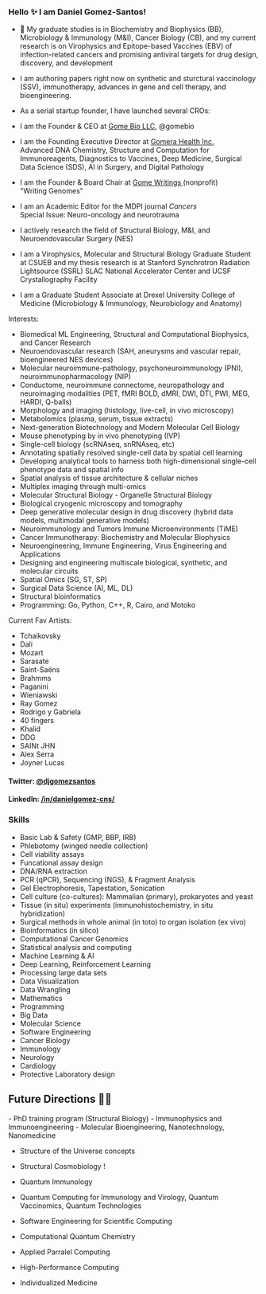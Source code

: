 ### Hello ✨  I am Daniel Gomez-Santos!

- 🔭 My graduate studies is in Biochemistry and Biophysics (BB), Microbiology & Immunology (M&I), Cancer Biology (CB), and my current research is on Virophysics and Epitope-based Vaccines (EBV) of infection-related cancers and promising antiviral targets for drug design, discovery, and development

- I am authoring papers right now on synthetic and sturctural vaccinology (SSV), immunotherapy, advances in gene and cell therapy, and bioengineering.

- As a serial startup founder, I have launched several CROs: 

- I am the Founder & CEO at <a href=https://gome.bio>Gome Bio LLC</a>, @gomebio <br> 

- I am the Founding Executive Director at <a href=https://gomera.io>Gomera Health Inc.</a><br>
Advanced DNA Chemistry, Structure and Computation for Immunoreagents, Diagnostics to Vaccines, Deep Medicine, 
Surgical Data Science (SDS), AI in Surgery, and Digital Pathology

- I am the Founder & Board Chair at <a href=https://gomewritings.org>Gome Writings </a>(nonprofit) <br>
"Writing Genomes" 

- I am an Academic Editor for the MDPI journal <i> Cancers </i> <br>
Special Issue: Neuro-oncology and neurotrauma

- I actively research the field of Structural Biology, M&I, and Neuroendovascular Surgery (NES) 

- I am a Virophysics, Molecular and Structural Biology Graduate Student at CSUEB and my thesis research is at Stanford Synchrotron Radiation Lightsource (SSRL) SLAC National Accelerator Center and UCSF Crystallography Facility

- I am a Graduate Student Associate at Drexel University College of Medicine (Microbiology & Immunology, Neurobiology and Anatomy)

Interests:
- Biomedical ML Engineering, Structural and Computational Biophysics, and Cancer Research
- Neuroendovascular research (SAH, aneurysms and vascular repair, bioengineered NES devices)
- Molecular neuroimmune-pathology, psychoneuroimmunology (PNI), neuroimmunopharmacology (NIP)
- Conductome, neuroimmune connectome, neuropathology and neuroimaging modalities (PET, fMRI BOLD, dMRI, DWI, DTI, PWI, MEG, HARDI, Q-balls)
- Morphology and imaging (histology, live-cell, in vivo microscopy)
- Metabolomics (plasma, serum, tissue extracts)
- Next-generation Biotechnology and Modern Molecular Cell Biology
- Mouse phenotyping by in vivo phenotyping (IVP)
- Single-cell biology (scRNAseq, snRNAseq, etc)
- Annotating spatially resolved single-cell data by spatial cell learning
- Developing analytical tools to harness both high-dimensional single-cell phenotype data and spatial info
- Spatial analysis of tissue architecture & cellular niches
- Multiplex imaging through multi-omics 
- Molecular Structural Biology - Organelle Structural Biology
- Biological cryogenic microscopy and tomography 
- Deep generative molecular design in drug discovery (hybrid data models, multimodal generative models)
- Neuroimmunology and Tumors Immune Microenvironments (TiME)
- Cancer Immunotherapy: Biochemistry and Molecular Biophysics
- Neuroengineering, Immune Engineering, Virus Engineering and Applications
- Designing and engineering multiscale biological, synthetic, and molecular circuits
- Spatial Omics (SG, ST, SP)
- Surgical Data Science (AI, ML, DL)
- Structural bioinformatics
- Programming: Go, Python, C++, R, Cairo, and Motoko 

Current Fav Artists:
- Tchaikovsky
- Dali
- Mozart
- Sarasate
- Saint-Saëns
- Brahmms
- Paganini
- Wieniawski
- Ray Gomez
- Rodrigo y Gabriela
- 40 fingers
- Khalid
- DDG
- SAINt JHN
- Alex Serra
- Joyner Lucas


#### Twitter: [@djgomezsantos](https://twitter.com/djgomezsantos) 
#### LinkedIn: [/in/danielgomez-cns/](https://www.linkedin.com/in/danielgomez-cns) 

### Skills

- Basic Lab & Safety (GMP, BBP, IRB)	
- Phlebotomy (winged needle collection)
- Cell viability assays
- Funcational assay design
- DNA/RNA extraction
- PCR (qPCR), Sequencing (NGS), & Fragment Analysis
- Gel Electrophoresis, Tapestation, Sonication
- Cell culture (co-cultures): Mammalian (primary), prokaryotes and yeast 
- Tissue (in situ) experiments (immunohistochemistry, in situ hybridization)
- Surgical methods in whole animal (in toto) to organ isolation (ex vivo)
- Bioinformatics (in silico)
- Computational Cancer Genomics 
- Statistical analysis and computing
- Machine Learning & AI
- Deep Learning, Reinforcement Learning
- Processing large data sets
- Data Visualization
- Data Wrangling
- Mathematics
- Programming
- Big Data
- Molecular Science
- Software Engineering
- Cancer Biology
- Immunology
- Neurology
- Cardiology
- Protective Laboratory design

	
<h2>Future Directions &#x1F468;&#x200D;&#x1F4BB;</h2>
- PhD training program (Structural Biology)
- Immunophysics and Immunoengineering
- Molecular Bioengineering, Nanotechnology, Nanomedicine

- Structure of the Universe concepts
- Structural Cosmobiology ! 

- Quantum Immunology
- Quantum Computing for Immunology and Virology, Quantum Vaccinomics, Quantum Technologies

- Software Engineering for Scientific Computing
- Computational Quantum Chemistry
- Applied Parralel Computing
- High-Performance Computing

- Individualized Medicine
	
</html>


